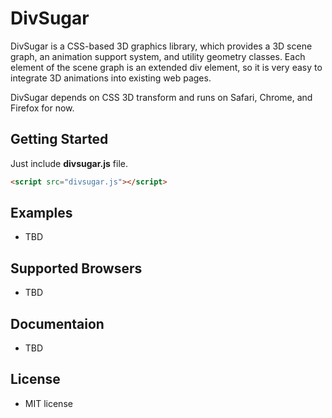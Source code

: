 DivSugar
========

DivSugar is a CSS-based 3D graphics library, which provides a 3D scene graph, an animation support system, and utility geometry classes. Each element of the scene graph is an extended div element, so it is very easy to integrate 3D animations into existing web pages.

DivSugar depends on CSS 3D transform and runs on Safari, Chrome, and Firefox for now.

Getting Started
---------------
Just include **divsugar.js** file.
```html
<script src="divsugar.js"></script>
```

Examples
--------
- TBD

Supported Browsers
------------------
- TBD

Documentaion
------------
- TBD

License
-------
- MIT license
